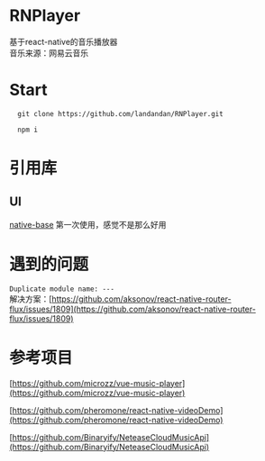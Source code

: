# RNPlayer
基于react-native的音乐播放器  
音乐来源：网易云音乐

# Start
```
  git clone https://github.com/landandan/RNPlayer.git
  
  npm i
  ```
  
# 引用库
## UI
[native-base](https://nativebase.io/)
第一次使用，感觉不是那么好用

# 遇到的问题
`Duplicate module name: ---`  
解决方案：[https://github.com/aksonov/react-native-router-flux/issues/1809](https://github.com/aksonov/react-native-router-flux/issues/1809)

# 参考项目
[https://github.com/microzz/vue-music-player](https://github.com/microzz/vue-music-player)
  
[https://github.com/pheromone/react-native-videoDemo](https://github.com/pheromone/react-native-videoDemo)

[https://github.com/Binaryify/NeteaseCloudMusicApi](https://github.com/Binaryify/NeteaseCloudMusicApi)